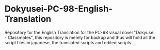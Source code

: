 # Dokyusei-PC-98-English-Translation
Repository for the English Translation for the PC-98 visual novel "Dokyusei - Classmates", this repository is merely for backup and thus will hold all the script files in japanese, the translated scripts and edited scripts.
